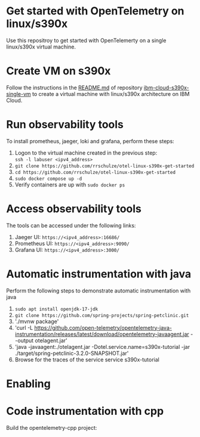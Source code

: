 # Get started with OpenTelemetry on linux/s390x
Use this repositroy to get started with OpenTelemerty on a single linux/s390x virtual machine.

# Create VM on s390x
Follow the instructions in the [README.md](https://github.com/rrschulze/ibm-cloud-s390x-single-vm/) of repository [ibm-cloud-s390x-single-vm](https://github.com:/rrschulze/ibm-cloud-s390x-single-vm) to create a virtual machine with linux/s390x architecture on IBM Cloud.

# Run observability tools
To install prometheus, jaeger, loki and grafana, perform these steps:
1. Logon to the virtual machine created in the previous step: <br/>
`ssh -l labuser <ipv4_address>`
2. `git clone https://github.com/rrschulze/otel-linux-s390x-get-started`
3. `cd https://github.com/rrschulze/otel-linux-s390x-get-started`
4. `sudo docker compose up -d`
5. Verify containers are up with `sudo docker ps`

# Access observability tools
The tools can be accessed under the following links:
1. Jaeger UI: `https://<ipv4_address>:16686/`
2. Prometheus UI: `https://<ipv4_address>:9090/`
3. Grafana UI: `https://<ipv4_address>:3000/`

# Automatic instrumentation with java
Perform the following steps to demonstrate automatic instrumentation with java
1. `sudo apt install openjdk-17-jdk`
2. `git clone https://github.com/spring-projects/spring-petclinic.git`
3. './mvnw package'
4. 'curl -L https://github.com/open-telemetry/opentelemetry-java-instrumentation/releases/latest/download/opentelemetry-javaagent.jar --output otelagent.jar'
5. 'java -javaagent:./otelagent.jar -Dotel.service.name=s390x-tutorial -jar ./target/spring-petclinic-3.2.0-SNAPSHOT.jar'
6. Browse for the traces of the service service s390x-tutorial



# Enabling 


# Code instrumentation with cpp
Build the opentelemetry-cpp project:



